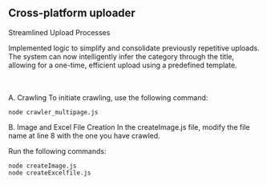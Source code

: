 ## Cross-platform uploader

Streamlined Upload Processes

Implemented logic to simplify and consolidate previously repetitive uploads. <br>
The system can now intelligently infer the category through the title, <br>
allowing for a one-time, efficient upload using a predefined template. <br>
<br>
<br>

A. Crawling
  To initiate crawling, use the following command:
  ```
  node crawler_multipage.js
  ```

B. Image and Excel File Creation
  In the createImage.js file, modify the file name at line 8 with the one you have crawled.
  
  Run the following commands:
  ```
  node createImage.js
  node createExcelfile.js
  ```
